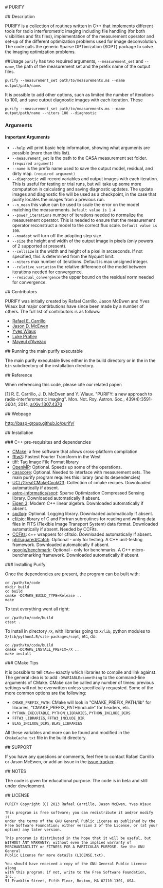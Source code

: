 # PURIFY 

## Description

PURIFY is a collection of routines written in C++ that implements different tools for radio
interferometric imaging including file handling (for both visibilities and fits files),
implementation of the measurement operator and set-up of the different optimization problems
used for image deconvolution. The code calls the generic Sparse OPTimization (SOPT) package to solve
the imaging optimization problems.

##Usage
`purify` has two required arguments, `--measurement_set` and `--name`, the path of the measurement set and the prefix name of the output files.

`purify --measurement_set path/to/measurements.ms --name output/path/name`.

It is possible to add other options, such as limited the number of iterations to 100, and save output diagnostic images with each iteration. These

`purify --measurement_set path/to/measurements.ms --name output/path/name --niters 100 --diagnostic`


### Arguments
#### Important Arguments
* `--help` will print basic help information, showing what arguments are possible (more than this list).
* `--measurement_set` is the path to the CASA measurement set folder. `(required argument)`
* `--name` is the prefix name used to save the output model, residual, and dirty map. `(required argument)`
* `--diagnostic` will record variables and output images with each iteration. This is useful for testing or trial runs, but will take up some more computation in calculating and saving diagnostic updates. The update images and diagnostic file will be used as a checkpoint, in the case that purify locates the images from a previous run.
* `--n_mean` this value can be used to scale the error on the model matching the measurements. `Default value is 1.4`.
* `--power_iterations` number of iterations needed to normalize the measurement operator. This is needed to ensure that the measurement operator reconstruct a model to the correct flux scale. `Default value is 100`.
* `--noadapt` will turn off the adapting step size.
* `--size` the height and width of the output image in pixels (only powers of 2 supported at present).
* `--cellsize` is the width and height of a pixel in arcseconds. If not specified, this is determined from the Nyquist limit.
* `--niters` max number of iterations. Default is max unsigned integer.
* `--relative_variation` the relative difference of the model between iterations needed for convergence.
* `--residual_convergence` the upper bound on the residual norm needed for convergence.

## Contributors

PURIFY was initially created by Rafael Carrillo, Jason McEwen and Yves Wiaux but major contirbutions have since been made by a number of others. The full list of contributors is as follows:

* [Rafael E. Carrillo](http://people.epfl.ch/rafael.carrill)
* [Jason D. McEwen](http://www.jasonmcewen.org)
* [Yves Wiaux](http://basp.eps.hw.ac.uk)
* [Luke Pratley](https://about.me/luke.pratley)
* [Mayeul d'Avezac](https://github.com/mdavezac)


## Running the main purify executable

The main purify executable lives either in the build directory or in the in the `bin` subdirectory
of the installation directory.

## Reference

When referencing this code, please cite our related paper:

[1] R. E. Carrillo, J. D. McEwen and Y. Wiaux.  "PURIFY: a new
approach to radio-interferometric
imaging". Mon. Not. Roy. Astron. Soc., 439(4):3591-3604, 2014,
[arXiv:1307.4370](http://arxiv.org/abs/1307.4370)

## Webpage

http://basp-group.github.io/purify/

## Installation

### C++ pre-requisites and dependencies

- [CMake](http://www.cmake.org/): a free software that allows cross-platform compilation
- [fftw3](www.fftw.org): Fastest Fourier Transform in the West
- [tiff](http://www.libtiff.org/): Tag Image File Format library
- [OpenMP](http://openmp.org/wp/): Optional. Speeds up some of the operations.
- [casacore](http://casacore.github.io/casacore/): Optional. Needed to interface with measurement
  sets. The main purify program requires this library (and its dependencies)
- [UCL/GreatCMakeCookOff](https://github.com/UCL/GreatCMakeCookOff): Collection of cmake recipes.
  Downloaded automatically if absent.
- [astro-informatics/sopt](https://github.com/basp-group/sopt): Sparse Optimization
  Compressed Sensing library. Downloaded automatically if absent.
- [Eigen 3](http://eigen.tuxfamily.org/index.php?title=Main_Page): Modern C++ linear algebra.
  Downloaded automatically if absent.
- [spdlog](https://github.com/gabime/spdlog): Optional. Logging library. Downloaded automatically if
   absent.
- [cfitsio](http://heasarc.gsfc.nasa.gov/fitsio/fitsio.html): library of C and Fortran subroutines
  for reading and writing data files in FITS (Flexible Image Transport System) data format.
  Downloaded automatically if absent. Needed by CCFits.
- [CCFits](http://heasarc.gsfc.nasa.gov/fitsio/ccfits/): c++ wrappers for cfitsio. Downloaded
  automatically if absent.
- [philsquared/Catch](https://github.com/philsquared/Catch): Optional - only for testing. A C++
  unit-testing framework. Downloaded automatically if absent.
- [google/benchmark](https://github.com/google/benchmar): Optional - only for benchmarks. A C++
  micro-benchmarking framework. Downloaded automatically if absent.

### Installing Purify

Once the dependencies are present, the program can be built with:

```
cd /path/to/code
mkdir build
cd build
cmake -DCMAKE_BUILD_TYPE=Release ..
make
```

To test everything went all right:

```
cd /path/to/code/build
ctest .
```

To install in directory `/X`, with libraries going to `X/lib`, python modules to
`X/lib/pythonA.B/site-packages/sopt`, etc, do:

```
cd /path/to/code/build
cmake -DCMAKE_INSTALL_PREFIX=/X ..
make install
```

### CMake Tips

It is possible to tell ``CMake`` exactly which libraries to compile and link against. The general
idea is to add ``-DVARIABLE=something`` to the command-line arguments of CMake. CMake can be called
any number of times: previous settings will not be overwritten unless specifically
requested. Some of the more common options are the following:

-  ``CMAKE_PREFIX_PATH``: CMake will look in "CMAKE\_PREFIX\_PATH/lib"
   for libraries, "CMAKE\_PREFIX\_PATH/include" for headers, etc.
-  ``PYTHON_EXECUTABLE``, ``PYTHON_LIBRARIES``, ``PYTHON_INCLUDE_DIRS``
-  ``FFTW3_LIBRARIES``, ``FFTW3_INCLUDE_DIR``
-  ``BLAS_INCLUDE_DIRS``, ``BLAS_LIBRARIES``

All these variables and more can be found and modified in the ``CMakeCache.txt`` file in the build
directory.

## SUPPORT

If you have any questions or comments, feel free to contact Rafael Carrillo or Jason McEwen, or add
an issue in the [issue tracker](https//github.com/basp-group/sopt/issues).

## NOTES

The code is given for educational purpose. The code is in beta and still under development.

## LICENSE

    PURIFY Copyright (C) 2013 Rafael Carrillo, Jason McEwen, Yves Wiaux

    This program is free software; you can redistribute it and/or modify it
    under the terms of the GNU General Public License as published by the
    Free Software Foundation; either version 2 of the License, or (at your
    option) any later version.

    This program is distributed in the hope that it will be useful, but
    WITHOUT ANY WARRANTY; without even the implied warranty of
    MERCHANTABILITY or FITNESS FOR A PARTICULAR PURPOSE. See the GNU General
    Public License for more details (LICENSE.txt).

    You should have received a copy of the GNU General Public License along
    with this program; if not, write to the Free Software Foundation, Inc.,
    51 Franklin Street, Fifth Floor, Boston, MA 02110-1301, USA.
